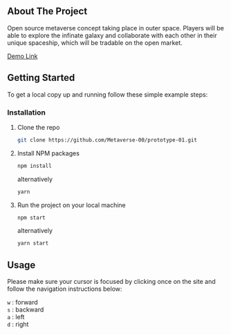 ## About The Project

Open source metaverse concept taking place in outer space. Players will be able to explore the infinate galaxy and collaborate with each other in their unique spaceship, which will be tradable on the open market.

[Demo Link](https://dev-space.jhely.world)

## Getting Started

To get a local copy up and running follow these simple example steps:

### Installation

1. Clone the repo
   ```sh
   git clone https://github.com/Metaverse-00/prototype-01.git
   ```
2. Install NPM packages
   ```sh
   npm install
   ```
   alternatively
   ```sh
   yarn
   ```
3. Run the project on your local machine
   ```sh
   npm start
   ```
   alternatively
   ```sh
   yarn start
   ```

## Usage

Please make sure your cursor is focused by clicking once on the site and follow the navigation instructions below:

`w` : forward <br />
`s` : backward <br />
`a` : left <br />
`d` : right <br />
